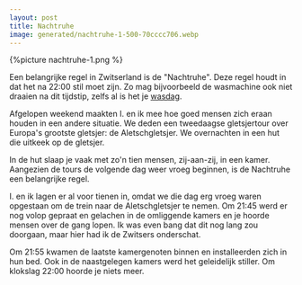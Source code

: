 ```yaml
---
layout: post
title: Nachtruhe
image: generated/nachtruhe-1-500-70cccc706.webp
---
```


{%picture nachtruhe-1.png %}

Een belangrijke regel in Zwitserland is de "Nachtruhe". Deze regel houdt in dat het na 22:00 stil moet zijn. Zo mag bijvoorbeeld de wasmachine ook niet draaien na dit tijdstip, zelfs al is het je [wasdag](https://roaldin.ch/wasschema).

Afgelopen weekend maakten I. en ik mee hoe goed mensen zich eraan houden in een andere situatie. We deden een tweedaagse gletsjertour over Europa's grootste gletsjer: de Aletschgletsjer. We overnachten in een hut die uitkeek op de gletsjer.

In de hut slaap je vaak met zo'n tien mensen, zij-aan-zij, in een kamer. Aangezien de tours de volgende dag weer vroeg beginnen, is de Nachtruhe een belangrijke regel.

I. en ik lagen er al voor tienen in, omdat we die dag erg vroeg waren opgestaan om de trein naar de Aletschgletsjer te nemen. Om 21:45 werd er nog volop gepraat en gelachen in de omliggende kamers en je hoorde mensen over de gang lopen. Ik was even bang dat dit nog lang zou doorgaan, maar hier had ik de Zwitsers onderschat.

Om 21:55 kwamen de laatste kamergenoten binnen en installeerden zich in hun bed. Ook in de naastgelegen kamers werd het geleidelijk stiller. Om klokslag 22:00 hoorde je niets meer.
